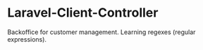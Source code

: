 # Laravel-Client-Controller
 Backoffice for customer management. Learning regexes (regular expressions).
